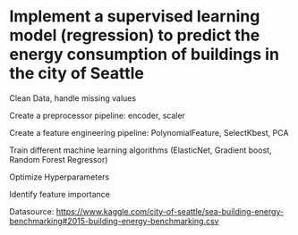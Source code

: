 # Implement a supervised learning model (regression) to predict the energy consumption of buildings in the city of Seattle

Clean Data, handle missing values

Create a preprocessor pipeline: encoder, scaler

Create a feature engineering pipeline: PolynomialFeature, SelectKbest, PCA

Train different machine learning algorithms (ElasticNet, Gradient boost, Random Forest Regressor)

Optimize Hyperparameters

Identify feature importance

Datasource: https://www.kaggle.com/city-of-seattle/sea-building-energy-benchmarking#2015-building-energy-benchmarking.csv
